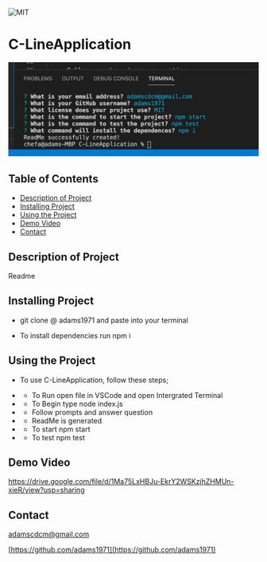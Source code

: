 
  ![MIT](https://img.shields.io/github/license/adams1971/C-LineApplication)
  # C-LineApplication

  ![terminal.png](terminal.png)

  ## Table of Contents
  - [Description of Project](#description)
  - [Installing Project](#installing)
  - [Using the Project](#using)
  - [Demo Video](#demo)
  - [Contact](#contact)

  ## Description of Project
  
  Readme

  ## Installing Project

  - git clone @ adams1971 and paste into your terminal

  - To install dependencies run npm i

  ## Using the Project
  
  - To use C-LineApplication, follow these steps;

  - - To Run open file in VSCode and open Intergrated Terminal
  
  - - To Begin type node index.js 

  - - Follow prompts and answer question
  
  - - ReadMe is generated 

  - - To start npm start
  
  - - To test npm test

  ## Demo Video
  https://drive.google.com/file/d/1Ma75LxHBJu-EkrY2WSKzjhZHMUn-xieR/view?usp=sharing

  ## Contact

  adamscdcm@gmail.com	

  [https://github.com/adams1971](https://github.com/adams1971)